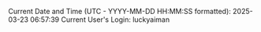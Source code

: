 Current Date and Time (UTC - YYYY-MM-DD HH:MM:SS formatted): 2025-03-23 06:57:39
Current User's Login: luckyaiman
